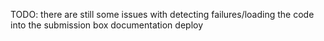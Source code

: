 TODO:
there are still some issues with detecting failures/loading the code into the submission box
documentation
deploy
